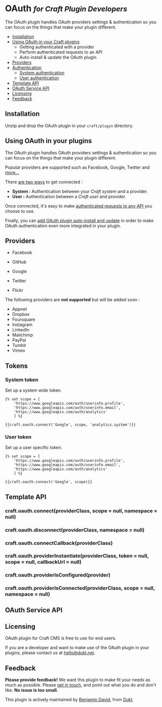 # OAuth  <small>_for Craft Plugin Developers_</small>

The OAuth plugin handles OAuth providers settings & authentication so you can focus on the things that make your plugin different.

- [Installation](#install)
- [Using OAuth in your Craft plugins](#develop)
    - Getting authenticated with a provider
    - Perform authenticated requests to an API
    - Auto-install & update the OAuth plugin
- [Providers](#providers)
- [Authentication](#tokens)
    - [System authentication](#system-authentication)
    - [User authentication](#user-token)
- [Template API](#template-api)
- [OAuth Service API](#template-api)
- [Licensing](#license)
- [Feedback](#feedback)

<a id="installation"></a>
## Installation

Unzip and drop the OAuth plugin in your `craft/plugin` directory.

<a id="develop"></a>
## Using OAuth in your plugins

The OAuth plugin handles OAuth providers settings & authentication so you can focus on the things that make your plugin different.

Popular providers are supported such as Facebook, Google, Twitter and <a href="#providers">more...</a>

There <a href="#tokens">are two ways</a> to get connected :

- **System :** Authentication between your _Craft system_ and a provider.
- **User :** Authentication between a _Craft user_ and provider.

Once connected, it's easy to make <a href="#">authenticated requests to any API</a> you choose to use.

Finally, you can <a href="#">add OAuth plugin auto-install and update</a> in order to make OAuth authentication even more integrated in your plugin.

<a id="providers"></a>
## Providers

- Facebook
- GitHub

- Google
- Twitter
- Flickr

The following providers are **not supported** but will be added soon :

- Appnet
- Dropbox
- Foursquare
- Instagram
- LinkedIn
- Mailchimp
- PayPal
- Tumblr
- Vimeo

<a id="tokens"></a>
## Tokens

<a id="system-token"></a>
### System token

Set up a system wide token.

    {% set scope = [
        'https://www.googleapis.com/auth/userinfo.profile',
        'https://www.googleapis.com/auth/userinfo.email',
        'https://www.googleapis.com/auth/analytics'
        ] %}

    {{craft.oauth.connect('Google', scope, 'analytics.system')}}


<a id="user-token"></a>
### User token

Set up a user specific token.

    {% set scope = [
        'https://www.googleapis.com/auth/userinfo.profile',
        'https://www.googleapis.com/auth/userinfo.email',
        'https://www.googleapis.com/auth/analytics'
        ] %}

    {{craft.oauth.connect('Google', scope)}}


<a id="template-api"></a>
## Template API

### craft.oauth.connect(providerClass, scope = null, namespace = null)
### craft.oauth.disconnect(providerClass, namespace = null)
### craft.oauth.connectCallback(providerClass)
### craft.oauth.providerInstantiate(providerClass, token = null, scope = null, callbackUrl = null)
### craft.oauth.providerIsConfigured(provider)
### craft.oauth.providerIsConnected(providerClass, scope = null, namespace = null)


<a id="oauth-api"></a>
## OAuth Service API


<a id="license"></a>
## Licensing

OAuth plugin for Craft CMS is free to use for end users.

If you are a developer and want to make use of the OAuth plugin in your plugins, please contact us at hello@dukt.net.

<a id="feedback"></a>
## Feedback

**Please provide feedback!** We want this plugin to make fit your needs as much as possible.
Please [get in touch](mailto:hello@dukt.net), and point out what you do and don't like. **No issue is too small.**

This plugin is actively maintained by [Benjamin David](https://github.com/benjamindavid), from [Dukt](http://dukt.net/).

